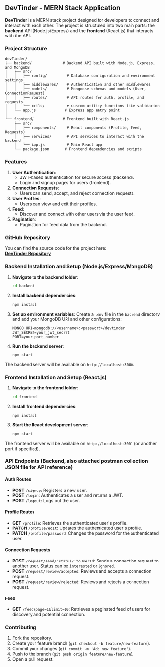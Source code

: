 ## DevTinder - MERN Stack Application

**DevTinder** is a MERN stack project designed for developers to connect and interact with each other. The project is structured into two main parts: the **backend** API (Node.js/Express) and the **frontend** (React.js) that interacts with the API.

### Project Structure
```
devTinder/
├── backend/              # Backend API built with Node.js, Express, and MongoDB
│   ├── src/
│   │   ├── config/         # Database configuration and environment settings
│   │   ├── middlewares/    # Authentication and other middlewares
│   │   ├── models/         # Mongoose schemas and models (User, ConnectionRequest)
│   │   ├── routes/         # API routes for auth, profile, and requests
│   │   └── utils/          # Custom utility functions like validation
│   └── app.js             # Express app entry point
│
└── frontend/             # Frontend built with React.js
    ├── src/
    │   ├── components/     # React components (Profile, Feed, Requests)
    │   ├── services/       # API services to interact with the backend
    │   └── App.js          # Main React app
    └── package.json       # Frontend dependencies and scripts
```

### Features
1. **User Authentication**: 
   - JWT-based authentication for secure access (backend).
   - Login and signup pages for users (frontend).
2. **Connection Requests**: 
   - Users can send, accept, and reject connection requests.
3. **User Profiles**: 
   - Users can view and edit their profiles.
4. **Feed**: 
   - Discover and connect with other users via the user feed.
5. **Pagination**: 
   - Pagination for feed data from the backend.

### GitHub Repository

You can find the source code for the project here:  
[**DevTinder Repository**](https://github.com/rajith19/devTinder)

### Backend Installation and Setup (Node.js/Express/MongoDB)

1. **Navigate to the backend folder**:
   ```bash
   cd backend
   ```

2. **Install backend dependencies**:
   ```bash
   npm install
   ```

3. **Set up environment variables**:
   Create a `.env` file in the `backend` directory and add your MongoDB URI and other configurations:
   ```
   MONGO_URI=mongodb://<username>:<password>/devtinder
   JWT_SECRET=your_jwt_secret
   PORT=your_port_number
   ```

4. **Run the backend server**:
   ```bash
   npm start
   ```

The backend server will be available on `http://localhost:3000`.

### Frontend Installation and Setup (React.js)

1. **Navigate to the frontend folder**:
   ```bash
   cd frontend
   ```

2. **Install frontend dependencies**:
   ```bash
   npm install
   ```

3. **Start the React development server**:
   ```bash
   npm start
   ```

The frontend server will be available on `http://localhost:3001` (or another port if specified).

### API Endpoints (Backend, also attached postman collection JSON file for API reference)

#### Auth Routes
- **POST** `/signup`: Registers a new user.
- **POST** `/login`: Authenticates a user and returns a JWT.
- **POST** `/logout`: Logs out the user.

#### Profile Routes
- **GET** `/profile`: Retrieves the authenticated user's profile.
- **PATCH** `/profile/edit`: Updates the authenticated user's profile.
- **PATCH** `/profile/password`: Changes the password for the authenticated user.

#### Connection Requests
- **POST** `/request/send/:status/:toUserId`: Sends a connection request to another user. Status can be `interested` or `ignored`.
- **POST** `/request/review/accepted`: Reviews and accepts a connection request.
- **POST** `/request/review/rejected`: Reviews and rejects a connection request.

#### Feed
- **GET** `/feed?page=1&limit=10`: Retrieves a paginated feed of users for discovery and potential connection.


### Contributing

1. Fork the repository.
2. Create your feature branch (`git checkout -b feature/new-feature`).
3. Commit your changes (`git commit -m 'Add new feature'`).
4. Push to the branch (`git push origin feature/new-feature`).
5. Open a pull request.
